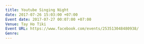 ```yaml
---
title: Youtube Singing Night
date: 2017-07-26 15:03:00 +07:00
Event date: 2017-07-27 00:07:00 +07:00
Venue: Tay Ho Tiki
Event URL: https://www.facebook.com/events/253513048480938/
Genre: 
---
```


